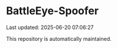 # BattleEye-Spoofer

Last updated: 2025-06-20 07:06:27

This repository is automatically maintained.
